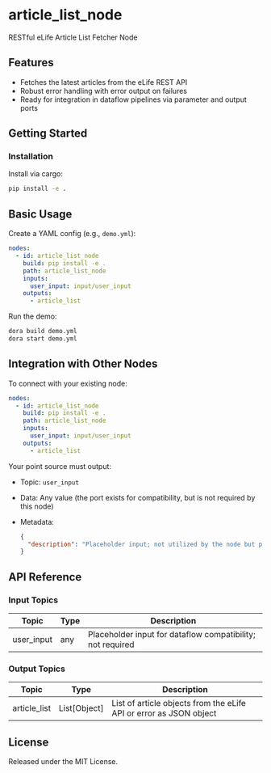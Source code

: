 # article_list_node

RESTful eLife Article List Fetcher Node

## Features
- Fetches the latest articles from the eLife REST API
- Robust error handling with error output on failures
- Ready for integration in dataflow pipelines via parameter and output ports

## Getting Started

### Installation
Install via cargo:
```bash
pip install -e .
```

## Basic Usage

Create a YAML config (e.g., `demo.yml`):

```yaml
nodes:
  - id: article_list_node
    build: pip install -e .
    path: article_list_node
    inputs:
      user_input: input/user_input
    outputs:
      - article_list
```

Run the demo:

```bash
dora build demo.yml
dora start demo.yml
```


## Integration with Other Nodes

To connect with your existing node:

```yaml
nodes:
  - id: article_list_node
    build: pip install -e .
    path: article_list_node
    inputs:
      user_input: input/user_input
    outputs:
      - article_list
```

Your point source must output:

* Topic: `user_input`
* Data: Any value (the port exists for compatibility, but is not required by this node)
* Metadata:

  ```json
  {
    "description": "Placeholder input; not utilized by the node but present for dataflow compatibility."
  }
  ```

## API Reference

### Input Topics

| Topic       | Type   | Description                                                |
| ----------- | ------ | ----------------------------------------------------------|
| user_input  | any    | Placeholder input for dataflow compatibility; not required |

### Output Topics

| Topic        | Type         | Description                                                        |
| ------------ | ------------| ------------------------------------------------------------------ |
| article_list | List[Object] | List of article objects from the eLife API or error as JSON object |


## License

Released under the MIT License.

